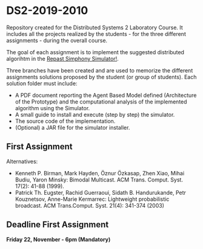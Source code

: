 # DS2-2019-2010
Repository created for the Distributed Systems 2 Laboratory Course. It includes all the projects realized by the students - for the three different assignments - during the overall course.

The goal of each assignment is to implement the suggested distributed algorihtm in the [Repast Simphony Simulator!](https://repast.github.io/).

Three branches have been created and are used to memorize the different assignments solutions proposed by the student (or group of students). Each solution folder must include:

* A PDF document reporting the Agent Based Model defined (Architecture of the Prototype) and the computational analysis of the implemented algorithm using the Simulator.
* A small guide to install and execute (step by step) the simulator.
* The source code of the implementation.
* (Optional) a JAR file for the simulator installer.

## First Assignment ##

Alternatives:
* Kenneth P. Birman, Mark Hayden, Öznur Özkasap, Zhen Xiao, Mihai Budiu, Yaron Minsky: Bimodal Multicast. ACM Trans. Comput. Syst. 17(2): 41-88 (1999).
* Patrick Th. Eugster, Rachid Guerraoui, Sidath B. Handurukande, Petr Kouznetsov, Anne-Marie Kermarrec: Lightweight probabilistic broadcast. ACM Trans.Comput. Syst. 21(4): 341-374 (2003)

## Deadline First Assignment ##
**Friday 22, November - 6pm (Mandatory)**
